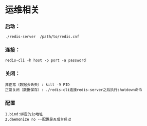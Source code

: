 # 运维相关

### 启动：
    ./redis-server  /path/to/redis.cnf

### 连接：
    redis-cli -h host -p port -a password

### 关闭：
    非正常（数据会丢失）: kill -9 PID 
    正常关闭（数据保存）: ./redis-cli连接redis-server之后执行shutdown命令

### 配置
    1.bind:绑定的ip地址
    2.daemonize no --配置是否后台启动
